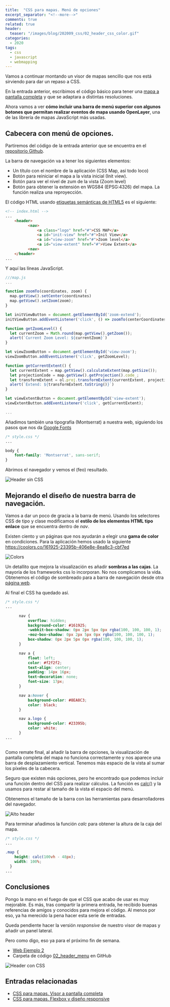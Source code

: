 ```yaml
---
title:  "CSS para mapas. Menú de opciones"
excerpt_separator: "<!--more-->"
comments: true
related: true
header:
  teaser: "/images/blog/202009_css/02_header_css_color.gif" 
categories: 
  - 2020
tags:
  - css
  - javascript
  - webmapping
---
```



Vamos a continuar montando un visor de mapas sencillo que nos está sirviendo para dar un repaso a CSS.

En la entrada anterior, escribimos el código básico para tener una [mapa a pantalla completa](http://www.sigdeletras.com/2020/css-para-mapas-visor-a-pantalla-completa/) y que se adaptara a distintas resoluciones.

Ahora vamos a ver **cómo incluir una barra de menú superior con algunos botones que permitan realizar eventos de mapa usando OpenLayer**, una de las librería de mapas JavaScript más usadas.

## Cabecera con menú de opciones.

Partiremos del código de la entrada anterior que se encuentra en el [repositorio Github](https://github.com/sigdeletras/css-map).

La barra de navegación va a tener los siguientes elementos:
- Un título con el nombre de la aplicación (CSS Map, así todo loco)
- Botón para reiniciar el mapa a la vista inicial (Init view).
- Botón para ver el nivel de zum de la vista (Zoom level)
- Botón para obtener la extensión en WGS84 (EPSG:4326) del mapa. La función realiza una reproyección.

El código HTML usando [etiquetas semánticas de HTML5](https://developer.mozilla.org/es/docs/Sections_and_Outlines_of_an_HTML5_document) es el siguiente:

```html
<!-- index.html -->
...
    <header>
          <nav>
              <a class="logo" href="#">CSS MAP</a>
              <a id="init-view" href="#">Init View</a>
              <a id="view-zoom" href="#">Zoom level</a>
              <a id="view-extent" href="#">View Extent</a>
          <nav>
    </header>
...

```

Y aquí las líneas JavaScript.

```javascript
///map.js
...

function zoomTo(coordinates, zoom) {
  map.getView().setCenter(coordinates)
  map.getView().setZoom(zoom);
}

let initViewButton = document.getElementById('zoom-extend');
initViewButton.addEventListener('click', () => zoomTo(centerCoordinates, initialZoom));

function getZoomLevel() {
  let currentZoom = Math.round(map.getView().getZoom());
  alert(`Current Zoom Level: ${currentZoom}`)
}

let viewZoomButton = document.getElementById('view-zoom');
viewZoomButton.addEventListener('click', getZoomLevel);

function getCurrentExtent() {
  let currentExtent = map.getView().calculateExtent(map.getSize());
  let projectionCode = map.getView().getProjection().code_;
  let transformExtent = ol.proj.transformExtent(currentExtent, projectionCode, 'EPSG:4326');
  alert(`Extend: ${transformExtent.toString()}`)
}

let viewExtentButton = document.getElementById('view-extent');
viewExtentButton.addEventListener('click', getCurrentExtent);

...
```

Añadimos también una tipografía (Montserrat) a nuestra web, siguiendo los pasos que nos da [Google Fonts](https://fonts.google.com/specimen/Montserrat)

```css
/* style.css */
...

body {
    font-family: 'Montserrat', sans-serif;
}

```

Abrimos el navegador y vemos el (feo) resultado.

![Header sin CSS](/images/blog/202009_css/01_header_sin_css.png)

## Mejorando el diseño de nuestra barra de navegación.

Vamos a dar un poco de gracia a la barra de menú. Usando los selectores CSS de tipo y clase modificamos el **estilo de los elementos HTML tipo enlace**  que se encuentra dentro de *nav*.

Existen ciento y un páginas que nos ayudarán a elegir una **gama de color** en condiciones. Para la aplicación hemos usado la siguiente https://coolors.co/161925-23395b-406e8e-8ea8c3-cbf7ed

![Colors](/images/blog/202009_css/02_colors.png)

Un detallito que mejora la visualización es añadir **sombras a las cajas**. La mayoría de los frameworks css lo incorporan. No nos complicamos la vida. Obtenemos el código de sombreado para a barra de navegación desde otra [página web](https://www.cssmatic.com/box-shadow).

Al final el CSS ha quedado así.

```css
/* style.css */
...

      nav {
          overflow: hidden;
          background-color: #161925;
          -webkit-box-shadow: 0px 2px 5px 0px rgba(100, 100, 100, 1);
          -moz-box-shadow: 0px 2px 5px 0px rgba(100, 100, 100, 1);
          box-shadow: 0px 2px 5px 0px rgba(100, 100, 100, 1);
      }

      nav a {
          float: left;
          color: #f2f2f2;
          text-align: center;
          padding: 14px 16px;
          text-decoration: none;
          font-size: 17px;
      }

      nav a:hover {
          background-color: #8EA8C3;
          color: black;
      }

      nav a.logo {
          background-color: #23395b;
          color: white;
      }
...
        
```

Como remate final, al añadir la barra de opciones, la visualización de pantalla completa del mapa no funciona correctamente y nos aparece una barra de desplazamiento vertical. Tenemos más espacio de la vista al sumar los píxeles de la cabecera. 

Seguro que existen más opciones, pero he encontrado que podemos incluir una función dentro del CSS para realizar cálculos. La función es [calc()](https://developer.mozilla.org/es/docs/Web/CSS/calc) y la usamos para restar al tamaño de la vista el espacio del menú. 

Obtenemos el tamaño de la barra con las herramientas para desarrolladores del navegador.

![Alto header](/images/blog/202009_css/alto_menu.png)

Para terminar añadimos la función *calc* para obtener la altura de la caja del mapa.

```css
/* style.css */
...

.map {
    height: calc(100vh - 48px);
    width: 100%;
  }
...
```

## Conclusiones


Pongo la mano en el fuego de que el CSS que acabo de usar es muy mejorable. Es más, tras compartir la primera entrada, he recibido buenas referencias de amigos y conocidos para mejora el código. Al menos por eso, ya ha merecido la pena hacer esta serie de entradas.

Queda pendiente hacer la versión *responsive* de nuestro visor de mapas y añadir un panel lateral. 

Pero como digo, eso ya para el próximo fin de semana.

- [Web Ejemplo 2](http://www.sigdeletras.com/css-map/02_header_menu/index.html)
- Carpeta de código [02_header_menu](https://github.com/sigdeletras/css-map/tree/master/02_header_menu) en GitHub

![Header con CSS](/images/blog/202009_css/02_header_css_color.gif)


## Entradas relacionadas

- [CSS para mapas. Visor a pantalla completa](http://www.sigdeletras.com/2020/css-para-mapas-visor-a-pantalla-completa/)
- [CSS para mapas. Flexbox y diseño responsive](http://www.sigdeletras.com/2020/css-para-mapas-flexbox-y-diseño-responsive/)




